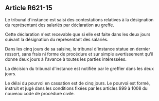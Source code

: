 Article R621-15
----
Le tribunal d'instance est saisi des contestations relatives à la désignation du
représentant des salariés par déclaration au greffe.

Cette déclaration n'est recevable que si elle est faite dans les deux jours
suivant la désignation du représentant des salariés.

Dans les cinq jours de sa saisine, le tribunal d'instance statue en dernier
ressort, sans frais ni forme de procédure et sur simple avertissement qu'il
donne deux jours à l'avance à toutes les parties intéressées.

La décision du tribunal d'instance est notifiée par le greffier dans les deux
jours.

Le délai du pourvoi en cassation est de cinq jours. Le pourvoi est formé,
instruit et jugé dans les conditions fixées par les articles 999 à 1008 du
nouveau code de procédure civile.
